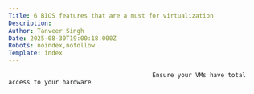 ```yaml
---
Title: 6 BIOS features that are a must for virtualization
Description: 
Author: Tanveer Singh
Date: 2025-08-30T19:00:18.000Z
Robots: noindex,nofollow
Template: index
---
```


                                            Ensure your VMs have total access to your hardware
                                        